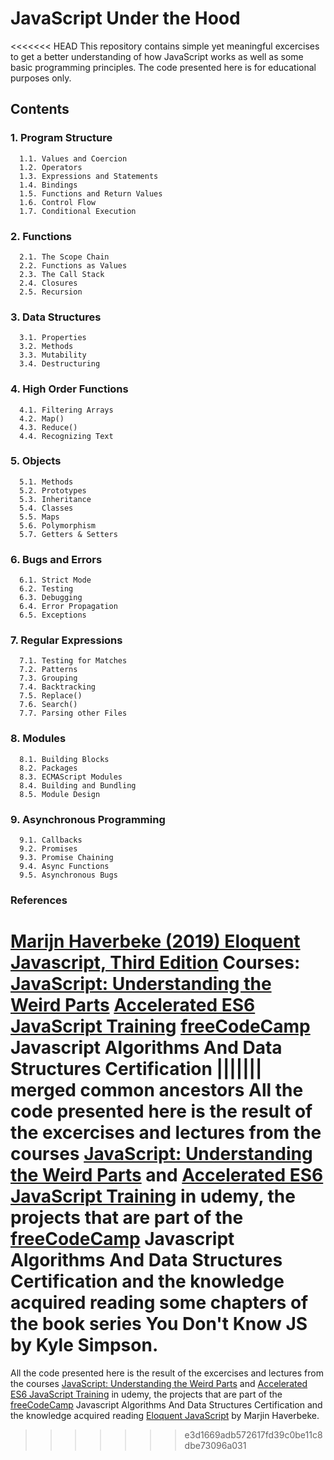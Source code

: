 # JavaScript Under the Hood
<<<<<<< HEAD
This repository contains simple yet meaningful excercises to get a better understanding of how JavaScript works as well as some
basic programming principles. The code presented here is for educational purposes only.

## Contents
### 1. Program Structure
      1.1. Values and Coercion
      1.2. Operators
      1.3. Expressions and Statements
      1.4. Bindings
      1.5. Functions and Return Values
      1.6. Control Flow
      1.7. Conditional Execution
### 2. Functions
      2.1. The Scope Chain
      2.2. Functions as Values
      2.3. The Call Stack
      2.4. Closures
      2.5. Recursion
### 3. Data Structures
      3.1. Properties
      3.2. Methods
      3.3. Mutability
      3.4. Destructuring
### 4. High Order Functions
      4.1. Filtering Arrays
      4.2. Map()
      4.3. Reduce()
      4.4. Recognizing Text
### 5. Objects
      5.1. Methods
      5.2. Prototypes
      5.3. Inheritance
      5.4. Classes
      5.5. Maps
      5.6. Polymorphism
      5.7. Getters & Setters
### 6. Bugs and Errors
      6.1. Strict Mode
      6.2. Testing
      6.3. Debugging
      6.4. Error Propagation
      6.5. Exceptions
### 7. Regular Expressions
      7.1. Testing for Matches
      7.2. Patterns
      7.3. Grouping
      7.4. Backtracking
      7.5. Replace()
      7.6. Search()
      7.7. Parsing other Files
### 8. Modules
      8.1. Building Blocks
      8.2. Packages
      8.3. ECMAScript Modules
      8.4. Building and Bundling
      8.5. Module Design
### 9. Asynchronous Programming
      9.1. Callbacks
      9.2. Promises
      9.3. Promise Chaining
      9.4. Async Functions
      9.5. Asynchronous Bugs


### References
[Marijn Haverbeke (2019) Eloquent Javascript, Third Edition](https://eloquentjavascript.net/)
Courses:
[JavaScript: Understanding the Weird Parts](https://www.udemy.com/understand-javascript/)
[Accelerated ES6 JavaScript Training](https://www.udemy.com/es6-bootcamp-next-generation-javascript/)
[freeCodeCamp](https://www.freecodecamp.org/) Javascript Algorithms And Data Structures Certification
||||||| merged common ancestors
All the code presented here is the result of the excercises and lectures from the courses [JavaScript: Understanding the Weird Parts](https://www.udemy.com/understand-javascript/) and [Accelerated ES6 JavaScript Training](https://www.udemy.com/es6-bootcamp-next-generation-javascript/) in udemy, the projects that are part of the [freeCodeCamp](https://www.freecodecamp.org/) Javascript Algorithms And Data Structures Certification and the knowledge acquired reading some chapters of the book series You Don't Know JS by Kyle Simpson.
=======
All the code presented here is the result of the excercises and lectures from the courses [JavaScript: Understanding the Weird Parts](https://www.udemy.com/understand-javascript/) and [Accelerated ES6 JavaScript Training](https://www.udemy.com/es6-bootcamp-next-generation-javascript/) in udemy, the projects that are part of the [freeCodeCamp](https://www.freecodecamp.org/) Javascript Algorithms And Data Structures Certification and the knowledge acquired reading [Eloquent JavaScript](https://eloquentjavascript.net) by Marjin Haverbeke.
>>>>>>> e3d1669adb572617fd39c0be11c8dbe73096a031
